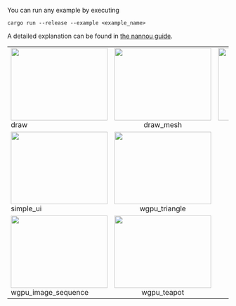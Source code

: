 You can run any example by executing
```
cargo run --release --example <example_name>
```
A detailed explanation can be found in [the nannou guide](https://www.guide.nannou.cc/getting_started/running_examples.html).

|     |     |     |
| --- |:---:|:---:|
| [<img src="https://i.imgur.com/GP6zlSR.gif" width="220" Height="165">](https://github.com/nannou-org/nannou/blob/master/examples/draw/draw.rs) draw| [<img src="https://i.imgur.com/ly3Uk3g.gif" width="220" Height="165">](https://github.com/nannou-org/nannou/blob/master/examples/draw/draw_mesh.rs) draw_mesh | [<img src="https://i.imgur.com/lm4RI4N.gif" width="220" Height="165">](https://github.com/nannou-org/nannou/blob/master/examples/draw/draw_polyline.rs) draw_polyline | [<img src="https://i.imgur.com/kPn91tW.gif" width="220" Height="165">](https://github.com/nannou-org/nannou/blob/master/examples/draw/draw_polygon.rs) draw_polygon
| [<img src="https://i.imgur.com/gaiWHZX.gif" width="220" Height="165">](https://github.com/nannou-org/nannou/blob/master/examples/ui/simple_ui.rs) simple_ui| [<img src="https://imgur.com/GU0cr1w.gif" width="220" Height="165">](https://github.com/manugildev/nannou/blob/master/examples/wgpu/wgpu_triangle/wgpu_triangle.rs) wgpu_triangle|   | [<img src="https://imgur.com/VNaJQPT.gif" width="220" Height="165">](https://github.com/manugildev/nannou/blob/master/examples/wgpu/wgpu_compute_shader/wgpu_compute_shader.rs) wgpu_compute_shader
| [<img src="https://imgur.com/vUt1aFb.gif" width="220" Height="165">](https://github.com/manugildev/nannou/blob/master/examples/wgpu/wgpu_image_sequence/wgpu_image_sequence.rs) wgpu_image_sequence| [<img src="https://imgur.com/NFw36vk.gif" width="220" Height="165">](https://github.com/manugildev/nannou/blob/master/examples/wgpu/wgpu_teapot/wgpu_teapot.rs) wgpu_teapot |   |
